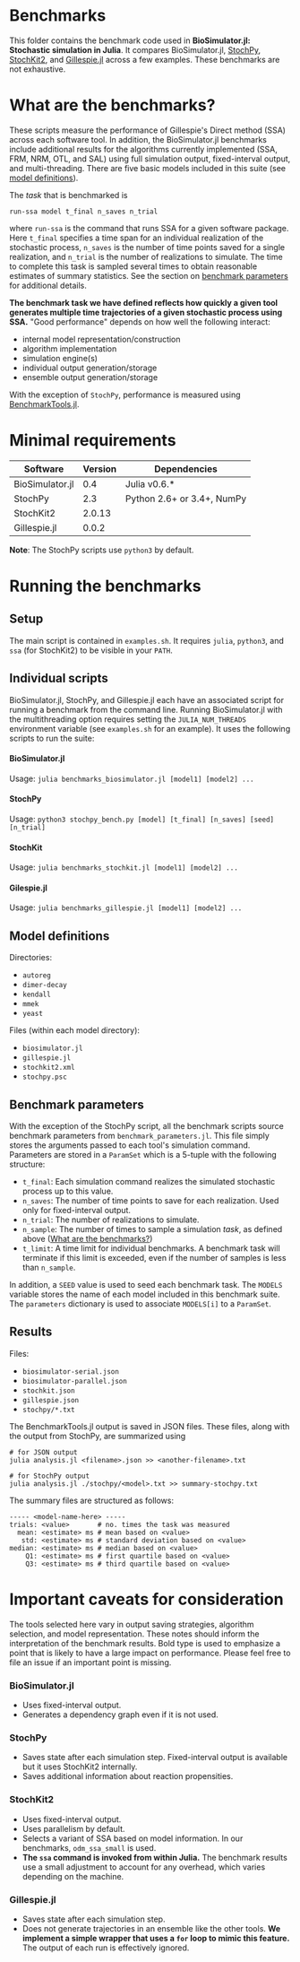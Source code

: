 # Benchmarks

This folder contains the benchmark code used in **BioSimulator.jl: Stochastic simulation in Julia**.
It compares BioSimulator.jl, [StochPy](http://stochpy.sourceforge.net/), [StochKit2](https://sourceforge.net/projects/stochkit/), and [Gillespie.jl](https://github.com/sdwfrost/Gillespie.jl) across a few examples. These benchmarks are not exhaustive.

# What are the benchmarks?

These scripts measure the performance of Gillespie's Direct method (SSA) across each software tool.
In addition, the BioSimulator.jl benchmarks include additional results for the algorithms currently implemented (SSA, FRM, NRM, OTL, and SAL) using full simulation output, fixed-interval output, and multi-threading.
There are five basic models included in this suite (see [model definitions](#Model-definitons)).

The *task* that is benchmarked is

```
run-ssa model t_final n_saves n_trial
```

where `run-ssa` is the command that runs SSA for a given software package.
Here `t_final` specifies a time span for an individual realization of the stochastic process, `n_saves` is the number of time points saved for a single realization, and `n_trial` is the number of realizations to simulate.
The time to complete this task is sampled several times to obtain reasonable estimates of summary statistics.
See the section on [benchmark parameters](#Benchmark-parameters) for additional details.

**The benchmark task we have defined reflects how quickly a given tool generates multiple time trajectories of a given stochastic process using SSA.**
"Good performance" depends on how well the following interact:

- internal model representation/construction
- algorithm implementation
- simulation engine(s)
- individual output generation/storage
- ensemble output generation/storage

With the exception of `StochPy`, performance is measured using [BenchmarkTools.jl](https://github.com/JuliaCI/BenchmarkTools.jl).

# Minimal requirements

| Software        | Version | Dependencies               |
|-----------------|---------|----------------------------|
| BioSimulator.jl | 0.4     | Julia v0.6.*               |
| StochPy         | 2.3     | Python 2.6+ or 3.4+, NumPy |
| StochKit2       | 2.0.13  |                            |
| Gillespie.jl    | 0.0.2   |                            |

**Note**: The StochPy scripts use `python3` by default.

# Running the benchmarks

## Setup

The main script is contained in `examples.sh`.
It requires `julia`, `python3`, and `ssa` (for StochKit2) to be visible in your `PATH`.

## Individual scripts

BioSimulator.jl, StochPy, and Gillespie.jl each have an associated script for running a benchmark from the command line.
Running BioSimulator.jl with the multithreading option requires setting the `JULIA_NUM_THREADS` environment variable (see `examples.sh` for an example).
It uses the following scripts to run the suite:

#### BioSimulator.jl

Usage: `julia benchmarks_biosimulator.jl [model1] [model2] ...`

#### StochPy

Usage: `python3 stochpy_bench.py [model] [t_final] [n_saves] [seed] [n_trial]`

#### StochKit

Usage: `julia benchmarks_stochkit.jl [model1] [model2] ...`

#### Gilespie.jl

Usage: `julia benchmarks_gillespie.jl [model1] [model2] ...`

## Model definitions

Directories:
- `autoreg`
- `dimer-decay`
- `kendall`
- `mmek`
- `yeast`

Files (within each model directory):

- `biosimulator.jl`
- `gillespie.jl`
- `stochkit2.xml`
- `stochpy.psc`

## Benchmark parameters

With the exception of the StochPy script, all the benchmark scripts source benchmark parameters from `benchmark_parameters.jl`.
This file simply stores the arguments passed to each tool's simulation command.
Parameters are stored in a `ParamSet` which is a 5-tuple with the following structure:

- `t_final`: Each simulation command realizes the simulated stochastic process up to this value.
- `n_saves`: The number of time points to save for each realization. Used only for fixed-interval output.
- `n_trial`: The number of realizations to simulate.
- `n_sample`: The number of times to sample a simulation *task*, as defined above ([What are the benchmarks?](What-are-the-benchmarks?))
- `t_limit`: A time limit for individual benchmarks. A benchmark task will terminate if this limit is exceeded, even if the number of samples is less than `n_sample`.

In addition, a `SEED` value is used to seed each benchmark task.
The `MODELS` variable stores the name of each model included in this benchmark suite.
The `parameters` dictionary is used to associate `MODELS[i]` to a `ParamSet`.

## Results

Files:

- `biosimulator-serial.json`
- `biosimulator-parallel.json`
- `stochkit.json`
- `gillespie.json`
- `stochpy/*.txt`

The BenchmarkTools.jl output is saved in JSON files.
These files, along with the output from StochPy, are summarized using

```
# for JSON output
julia analysis.jl <filename>.json >> <another-filename>.txt

# for StochPy output
julia analysis.jl ./stochpy/<model>.txt >> summary-stochpy.txt
```
The summary files are structured as follows:

```
----- <model-name-here> -----
trials: <value>       # no. times the task was measured
  mean: <estimate> ms # mean based on <value>
   std: <estimate> ms # standard deviation based on <value>
median: <estimate> ms # median based on <value>
    Q1: <estimate> ms # first quartile based on <value>
    Q3: <estimate> ms # third quartile based on <value>
```

# Important caveats for consideration

The tools selected here vary in output saving strategies, algorithm selection, and model representation.
These notes should inform the interpretation of the benchmark results.
Bold type is used to emphasize a point that is likely to have a large impact on performance.
Please feel free to file an issue if an important point is missing. 

### BioSimulator.jl

- Uses fixed-interval output.
- Generates a dependency graph even if it is not used.

### StochPy

- Saves state after each simulation step. Fixed-interval output is available but it uses StochKit2 internally.
- Saves additional information about reaction propensities.

### StochKit2

- Uses fixed-interval output.
- Uses parallelism by default.
- Selects a variant of SSA based on model information. In our benchmarks, `odm_ssa_small` is used.
- **The `ssa` command is invoked from within Julia.** The benchmark results use a small adjustment to account for any overhead, which varies depending on the machine.

### Gillespie.jl

- Saves state after each simulation step.
- Does not generate trajectories in an ensemble like the other tools. **We implement a simple wrapper that uses a `for` loop to mimic this feature.** The output of each run is effectively ignored.